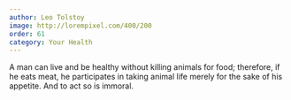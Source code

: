 ```yaml
---
author: Leo Tolstoy
image: http://lorempixel.com/400/200
order: 61
category: Your Health
---
```


A man can live and be healthy without killing animals for food; therefore, if he eats meat, he participates in taking animal life merely for the sake of his appetite. And to act so is immoral.
